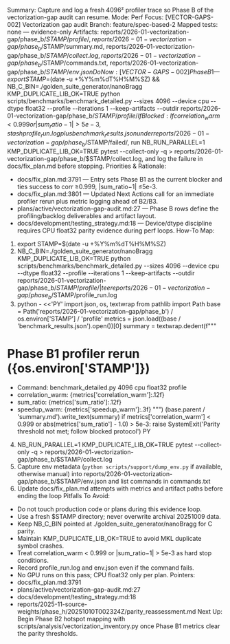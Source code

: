 Summary: Capture and log a fresh 4096² profiler trace so Phase B of the vectorization-gap audit can resume.
Mode: Perf
Focus: [VECTOR-GAPS-002] Vectorization gap audit
Branch: feature/spec-based-2
Mapped tests: none — evidence-only
Artifacts: reports/2026-01-vectorization-gap/phase_b/$STAMP/profile/, reports/2026-01-vectorization-gap/phase_b/$STAMP/summary.md, reports/2026-01-vectorization-gap/phase_b/$STAMP/collect.log, reports/2026-01-vectorization-gap/phase_b/$STAMP/commands.txt, reports/2026-01-vectorization-gap/phase_b/$STAMP/env.json
Do Now: [VECTOR-GAPS-002] Phase B1 — export STAMP=$(date -u +%Y%m%dT%H%M%SZ) && NB_C_BIN=./golden_suite_generator/nanoBragg KMP_DUPLICATE_LIB_OK=TRUE python scripts/benchmarks/benchmark_detailed.py --sizes 4096 --device cpu --dtype float32 --profile --iterations 1 --keep-artifacts --outdir reports/2026-01-vectorization-gap/phase_b/$STAMP/profile/
If Blocked: If correlation_warm < 0.999 or |sum_ratio−1| > 5e-3, stash profile_run.log plus benchmark_results.json under reports/2026-01-vectorization-gap/phase_b/$STAMP/failed/, run NB_RUN_PARALLEL=1 KMP_DUPLICATE_LIB_OK=TRUE pytest --collect-only -q > reports/2026-01-vectorization-gap/phase_b/$STAMP/collect.log, and log the failure in docs/fix_plan.md before stopping.
Priorities & Rationale:
- docs/fix_plan.md:3791 — Entry sets Phase B1 as the current blocker and ties success to corr ≥0.999, |sum_ratio−1| ≤5e-3.
- docs/fix_plan.md:3801 — Updated Next Actions call for an immediate profiler rerun plus metric logging ahead of B2/B3.
- plans/active/vectorization-gap-audit.md:27 — Phase B rows define the profiling/backlog deliverables and artifact layout.
- docs/development/testing_strategy.md:18 — Device/dtype discipline requires CPU float32 parity evidence during perf loops.
How-To Map:
1. export STAMP=$(date -u +%Y%m%dT%H%M%SZ)
2. NB_C_BIN=./golden_suite_generator/nanoBragg KMP_DUPLICATE_LIB_OK=TRUE python scripts/benchmarks/benchmark_detailed.py --sizes 4096 --device cpu --dtype float32 --profile --iterations 1 --keep-artifacts --outdir reports/2026-01-vectorization-gap/phase_b/$STAMP/profile/ | tee reports/2026-01-vectorization-gap/phase_b/$STAMP/profile_run.log
3. python - <<'PY'
import json, os, textwrap
from pathlib import Path
base = Path('reports/2026-01-vectorization-gap/phase_b') / os.environ['STAMP'] / 'profile'
metrics = json.load((base / 'benchmark_results.json').open())[0]
summary = textwrap.dedent(f"""
# Phase B1 profiler rerun ({os.environ['STAMP']})
- Command: benchmark_detailed.py 4096 cpu float32 profile
- correlation_warm: {metrics['correlation_warm']:.12f}
- sum_ratio: {metrics['sum_ratio']:.12f}
- speedup_warm: {metrics['speedup_warm']:.3f}
""")
(base.parent / 'summary.md').write_text(summary)
if metrics['correlation_warm'] < 0.999 or abs(metrics['sum_ratio'] - 1.0) > 5e-3:
    raise SystemExit('Parity threshold not met; follow blocked protocol')
PY
4. NB_RUN_PARALLEL=1 KMP_DUPLICATE_LIB_OK=TRUE pytest --collect-only -q > reports/2026-01-vectorization-gap/phase_b/$STAMP/collect.log
5. Capture env metadata (`python scripts/support/dump_env.py` if available, otherwise manual) into reports/2026-01-vectorization-gap/phase_b/$STAMP/env.json and list commands in commands.txt
6. Update docs/fix_plan.md attempts with metrics and artifact paths before ending the loop
Pitfalls To Avoid:
- Do not touch production code or plans during this evidence loop.
- Use a fresh $STAMP directory; never overwrite archival 20251009 data.
- Keep NB_C_BIN pointed at ./golden_suite_generator/nanoBragg for C parity.
- Maintain KMP_DUPLICATE_LIB_OK=TRUE to avoid MKL duplicate symbol crashes.
- Treat correlation_warm < 0.999 or |sum_ratio−1| > 5e-3 as hard stop conditions.
- Record profile_run.log and env.json even if the command fails.
- No GPU runs on this pass; CPU float32 only per plan.
Pointers:
- docs/fix_plan.md:3791
- plans/active/vectorization-gap-audit.md:27
- docs/development/testing_strategy.md:18
- reports/2025-11-source-weights/phase_h/20251010T002324Z/parity_reassessment.md
Next Up: Begin Phase B2 hotspot mapping with scripts/analysis/vectorization_inventory.py once Phase B1 metrics clear the parity thresholds.
